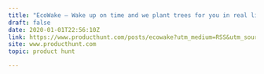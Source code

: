 ```yaml
---
title: "EcoWake — Wake up on time and we plant trees for you in real life 🌱"
draft: false
date: 2020-01-01T22:56:10Z
link: https://www.producthunt.com/posts/ecowake?utm_medium=RSS&utm_source=hune
site: www.producthunt.com
topic: product hunt  

---
```

